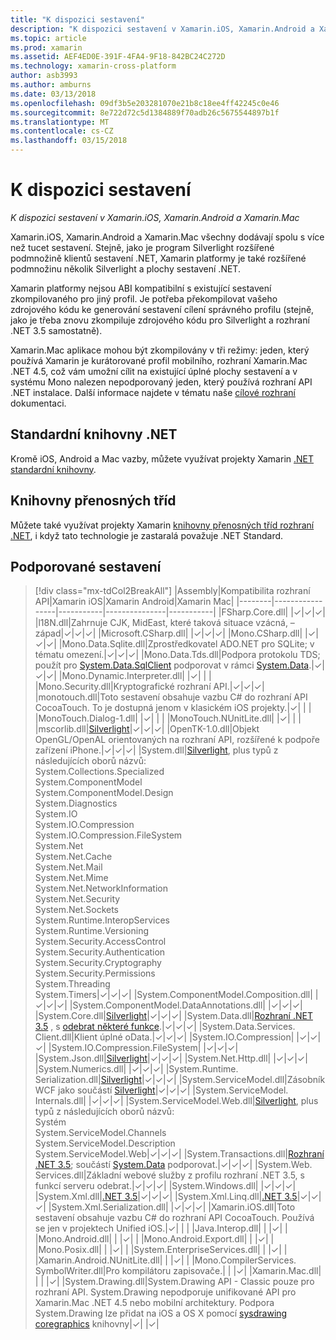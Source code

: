 ```yaml
---
title: "K dispozici sestavení"
description: "K dispozici sestavení v Xamarin.iOS, Xamarin.Android a Xamarin.Mac"
ms.topic: article
ms.prod: xamarin
ms.assetid: AEF4ED0E-391F-4FA4-9F18-842BC24C272D
ms.technology: xamarin-cross-platform
author: asb3993
ms.author: amburns
ms.date: 03/13/2018
ms.openlocfilehash: 09df3b5e203281070e21b8c18ee4ff42245c0e46
ms.sourcegitcommit: 8e722d72c5d1384889f70adb26c5675544897b1f
ms.translationtype: MT
ms.contentlocale: cs-CZ
ms.lasthandoff: 03/15/2018
---
```

# <a name="available-assemblies"></a>K dispozici sestavení

_K dispozici sestavení v Xamarin.iOS, Xamarin.Android a Xamarin.Mac_

Xamarin.iOS, Xamarin.Android a Xamarin.Mac všechny dodávají spolu s více než tucet sestavení. Stejně, jako je program Silverlight rozšířené podmnožině klientů sestavení .NET, Xamarin platformy je také rozšířené podmnožinu několik Silverlight a plochy sestavení .NET.

Xamarin platformy nejsou ABI kompatibilní s existující sestavení zkompilovaného pro jiný profil. Je potřeba překompilovat vašeho zdrojového kódu ke generování sestavení cílení správného profilu (stejně, jako je třeba znovu zkompiluje zdrojového kódu pro Silverlight a rozhraní .NET 3.5 samostatně).

Xamarin.Mac aplikace mohou být zkompilovány v tři režimy: jeden, který používá Xamarin je kurátorované profil mobilního, rozhraní Xamarin.Mac .NET 4.5, což vám umožní cílit na existující úplné plochy sestavení a v systému Mono nalezen nepodporovaný jeden, který používá rozhraní API .NET instalace. Další informace najdete v tématu naše [cílové rozhraní](~/mac/platform/target-framework.md) dokumentaci.


## <a name="net-standard-libraries"></a>Standardní knihovny .NET

Kromě iOS, Android a Mac vazby, můžete využívat projekty Xamarin [.NET standardní knihovny](~/cross-platform/app-fundamentals/net-standard.md).

## <a name="portable-class-libraries"></a>Knihovny přenosných tříd
 
Můžete také využívat projekty Xamarin [knihovny přenosných tříd rozhraní .NET](~/cross-platform/app-fundamentals/pcl.md), i když tato technologie je zastaralá považuje .NET Standard.

## <a name="supported-assemblies"></a>Podporované sestavení

> [!div class="mx-tdCol2BreakAll"]
> |Assembly|Kompatibilita rozhraní API|Xamarin iOS|Xamarin Android|Xamarin Mac|
> |--------|-----------------|-----------|---------------|-----------|
> |FSharp.Core.dll| |✓|✓|✓|
> |l18N.dll|Zahrnuje CJK, MidEast, které taková situace vzácná, – západ|✓|✓|✓|
> |Microsoft.CSharp.dll| |✓|✓|✓|
> |Mono.CSharp.dll| |✓|✓|✓|
> |Mono.Data.Sqlite.dll|Zprostředkovatel ADO.NET pro SQLite; v tématu omezení.|✓|✓|✓|
> |Mono.Data.Tds.dll|Podpora protokolu TDS; použít pro [System.Data.SqlClient](https://developer.xamarin.com/api/namespace/System.Data.SqlClient/) podporovat v rámci [System.Data](https://developer.xamarin.com/api/namespace/System.Data/).|✓|✓|✓|
> |Mono.Dynamic.&#8203;Interpreter.dll| |✓| | |
> |Mono.Security.dll|Kryptografické rozhraní API.|✓|✓|✓|
> |monotouch.dll|Toto sestavení obsahuje vazbu C# do rozhraní API CocoaTouch. To je dostupná jenom v klasickém iOS projekty.|✓| | |
> |MonoTouch.&#8203;Dialog-1.dll| |✓| | |
> |MonoTouch.&#8203;NUnitLite.dll| |✓| | |
> |mscorlib.dll|[Silverlight](https://msdn.microsoft.com/en-us/library/cc838194(VS.95).aspx)|✓|✓|✓|
> |OpenTK-1.0.dll|Objekt OpenGL/OpenAL orientovaných na rozhraní API, rozšířené k podpoře zařízení iPhone.|✓|✓|✓|
> |System.dll|[Silverlight](https://msdn.microsoft.com/en-us/library/cc838194(VS.95).aspx), plus typů z následujících oborů názvů:<br />System.Collections.Specialized<br />System.&#8203;ComponentModel<br />System.ComponentModel.Design<br />System.Diagnostics<br />System.IO<br />System.IO.Compression<br />System.IO.Compression.FileSystem<br />System.Net<br />System.Net.Cache<br />System.Net.Mail<br />System.Net.Mime<br />System.Net.&#8203;NetworkInformation<br />System.Net.Security<br />System.Net.Sockets<br />System.Runtime.&#8203;InteropServices<br />System.Runtime.Versioning<br />System.Security.&#8203;AccessControl<br />System.Security.Authentication<br />System.Security.&#8203;Cryptography<br />System.Security.Permissions<br />System.Threading<br />System.Timers|✓|✓|✓|
> |System.&#8203;ComponentModel.&#8203;Composition.dll| |✓|✓|✓|
> |System.&#8203;ComponentModel.&#8203;DataAnnotations.dll| |✓|✓|✓|
> |System.Core.dll|[Silverlight](https://msdn.microsoft.com/en-us/library/cc838194(VS.95).aspx)|✓|✓|✓|
> |System.Data.dll|[Rozhraní .NET 3.5](http://msdn.microsoft.com/en-us/library/ms229335.aspx) , s [odebrat některé funkce](~/ios/data-cloud/system.data.md).|✓|✓|✓|
> |System.Data.&#8203;Services.&#8203;Client.dll|Klient úplné oData.|✓|✓|✓|
> |System.IO.&#8203;Compression| |✓|✓|✓|
> |System.IO.&#8203;Compression.&#8203;FileSystem| |✓|✓|✓|
> |System.Json.dll|[Silverlight](http://msdn.microsoft.com/en-us/library/cc838194(VS.95).aspx)|✓|✓|✓|
> |System.Net.&#8203;Http.dll| |✓|✓|✓|
> |System.&#8203;Numerics.dll| |✓|✓|✓|
> |System.Runtime.&#8203;Serialization.dll|[Silverlight](http://msdn.microsoft.com/en-us/library/cc838194(VS.95).aspx)|✓|✓|✓|
> |System.&#8203;ServiceModel.dll|Zásobník WCF jako součástí [Silverlight](http://msdn.microsoft.com/en-us/library/cc838194(VS.95).aspx)|✓|✓|✓|
> |System.&#8203;ServiceModel.&#8203;Internals.dll| |✓|✓|✓|
> |System.&#8203;ServiceModel.&#8203;Web.dll|[Silverlight](http://msdn.microsoft.com/en-us/library/cc838194(VS.95).aspx), plus typů z následujících oborů názvů: <br />Systém<br />System.ServiceModel.Channels<br />System.ServiceModel.Description<br />System.ServiceModel.Web|✓|✓|✓|
> |System.&#8203;Transactions.dll|[Rozhraní .NET 3.5](http://msdn.microsoft.com/en-us/library/ms229335.aspx); součástí [System.Data](~/ios/data-cloud/system.data.md) podporovat.|✓|✓|✓|
> |System.Web.&#8203;Services.dll|Základní webové služby z profilu rozhraní .NET 3.5, s funkcí serveru odebrat.|✓|✓|✓|
> |System.&#8203;Windows.dll| |✓|✓|✓|
> |System.&#8203;Xml.dll|[.NET 3.5](http://msdn.microsoft.com/en-us/library/ms229335.aspx)|✓|✓|✓|
> |System.Xml.&#8203;Linq.dll|[.NET 3.5](http://msdn.microsoft.com/en-us/library/ms229335.aspx)|✓|✓|✓|
> |System.Xml.Serialization.dll| |✓|✓|✓|
> |Xamarin.iOS.dll|Toto sestavení obsahuje vazbu C# do rozhraní API CocoaTouch. Používá se jen v projektech Unified iOS.|✓| | |
> |Java.Interop.dll| | |✓| |
> |Mono.Android.dll| | |✓| |
> |Mono.Android.&#8203;Export.dll| | |✓| |
> |Mono.Posix.dll| | |✓| |
> |System.&#8203;EnterpriseServices.dll| | |✓| |
> |Xamarin.Android.&#8203;NUnitLite.dll| | |✓| |
> |Mono.CompilerServices.&#8203;SymbolWriter.dll|Pro kompilátoru zapisovače.| | |✓|
> |Xamarin.Mac.dll| | | |✓|
> |System.&#8203;Drawing.dll|System.Drawing API - Classic pouze pro rozhraní API. System.Drawing nepodporuje unifikované API pro Xamarin.Mac .NET 4.5 nebo mobilní architektury. Podpora System.Drawing lze přidat na iOS a OS X pomocí [sysdrawing coregraphics](https://github.com/mono/sysdrawing-coregraphics) knihovny|✓| |✓|
